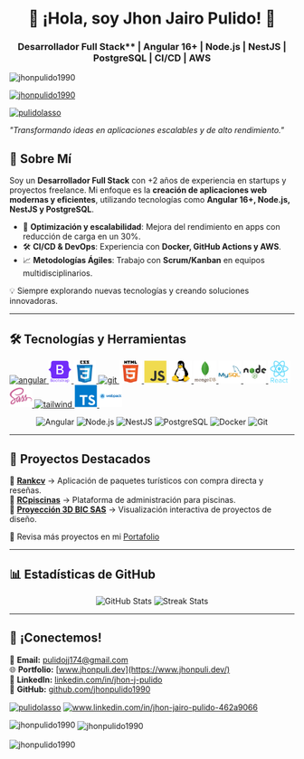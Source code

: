 <h1 align="center">👋 ¡Hola, soy Jhon Jairo Pulido! 🚀</h1>
<h3 align="center">Desarrollador Full Stack** | Angular 16+ | Node.js | NestJS | PostgreSQL | CI/CD | AWS</h3>

<p align="left"> <img src="https://komarev.com/ghpvc/?username=jhonpulido1990&label=Profile%20views&color=0e75b6&style=flat" alt="jhonpulido1990" /> </p>

<p align="left"> <a href="https://github.com/ryo-ma/github-profile-trophy"><img src="https://github-profile-trophy.vercel.app/?username=jhonpulido1990" alt="jhonpulido1990" /></a> </p>

<p align="left"> <a href="https://twitter.com/pulidolasso" target="blank"><img src="https://img.shields.io/twitter/follow/pulidolasso?logo=twitter&style=for-the-badge" alt="pulidolasso" /></a> </p>

_"Transformando ideas en aplicaciones escalables y de alto rendimiento."_

## 🌟 **Sobre Mí**  
Soy un **Desarrollador Full Stack** con +2 años de experiencia en startups y proyectos freelance. Mi enfoque es la **creación de aplicaciones web modernas y eficientes**, utilizando tecnologías como **Angular 16+, Node.js, NestJS y PostgreSQL**.  

- 🚀 **Optimización y escalabilidad**: Mejora del rendimiento en apps con reducción de carga en un 30%.  
- 🛠️ **CI/CD & DevOps**: Experiencia con **Docker, GitHub Actions y AWS**.  
- 📈 **Metodologías Ágiles**: Trabajo con **Scrum/Kanban** en equipos multidisciplinarios.  

💡 Siempre explorando nuevas tecnologías y creando soluciones innovadoras.  

---

## 🛠 **Tecnologías y Herramientas**  
<div align="center">  
<p align="left"> <a href="https://angular.io" target="_blank" rel="noreferrer"> <img src="https://angular.io/assets/images/logos/angular/angular.svg" alt="angular" width="40" height="40"/> </a> <a href="https://getbootstrap.com" target="_blank" rel="noreferrer"> <img src="https://raw.githubusercontent.com/devicons/devicon/master/icons/bootstrap/bootstrap-plain-wordmark.svg" alt="bootstrap" width="40" height="40"/> </a> <a href="https://www.w3schools.com/css/" target="_blank" rel="noreferrer"> <img src="https://raw.githubusercontent.com/devicons/devicon/master/icons/css3/css3-original-wordmark.svg" alt="css3" width="40" height="40"/> </a> <a href="https://git-scm.com/" target="_blank" rel="noreferrer"> <img src="https://www.vectorlogo.zone/logos/git-scm/git-scm-icon.svg" alt="git" width="40" height="40"/> </a> <a href="https://www.w3.org/html/" target="_blank" rel="noreferrer"> <img src="https://raw.githubusercontent.com/devicons/devicon/master/icons/html5/html5-original-wordmark.svg" alt="html5" width="40" height="40"/> </a> <a href="https://developer.mozilla.org/en-US/docs/Web/JavaScript" target="_blank" rel="noreferrer"> <img src="https://raw.githubusercontent.com/devicons/devicon/master/icons/javascript/javascript-original.svg" alt="javascript" width="40" height="40"/> </a> <a href="https://www.linux.org/" target="_blank" rel="noreferrer"> <img src="https://raw.githubusercontent.com/devicons/devicon/master/icons/linux/linux-original.svg" alt="linux" width="40" height="40"/> </a> <a href="https://www.mongodb.com/" target="_blank" rel="noreferrer"> <img src="https://raw.githubusercontent.com/devicons/devicon/master/icons/mongodb/mongodb-original-wordmark.svg" alt="mongodb" width="40" height="40"/> </a> <a href="https://www.mysql.com/" target="_blank" rel="noreferrer"> <img src="https://raw.githubusercontent.com/devicons/devicon/master/icons/mysql/mysql-original-wordmark.svg" alt="mysql" width="40" height="40"/> </a> <a href="https://nodejs.org" target="_blank" rel="noreferrer"> <img src="https://raw.githubusercontent.com/devicons/devicon/master/icons/nodejs/nodejs-original-wordmark.svg" alt="nodejs" width="40" height="40"/> </a> <a href="https://reactjs.org/" target="_blank" rel="noreferrer"> <img src="https://raw.githubusercontent.com/devicons/devicon/master/icons/react/react-original-wordmark.svg" alt="react" width="40" height="40"/> </a> <a href="https://sass-lang.com" target="_blank" rel="noreferrer"> <img src="https://raw.githubusercontent.com/devicons/devicon/master/icons/sass/sass-original.svg" alt="sass" width="40" height="40"/> </a> <a href="https://tailwindcss.com/" target="_blank" rel="noreferrer"> <img src="https://www.vectorlogo.zone/logos/tailwindcss/tailwindcss-icon.svg" alt="tailwind" width="40" height="40"/> </a> <a href="https://www.typescriptlang.org/" target="_blank" rel="noreferrer"> <img src="https://raw.githubusercontent.com/devicons/devicon/master/icons/typescript/typescript-original.svg" alt="typescript" width="40" height="40"/> </a> <a href="https://webpack.js.org" target="_blank" rel="noreferrer"> <img src="https://raw.githubusercontent.com/devicons/devicon/d00d0969292a6569d45b06d3f350f463a0107b0d/icons/webpack/webpack-original-wordmark.svg" alt="webpack" width="40" height="40"/> </a> </p>
<img src="https://cdn.jsdelivr.net/gh/devicons/devicon/icons/angularjs/angularjs-original.svg" alt="Angular" width="50" height="50"/>
<img src="https://cdn.jsdelivr.net/gh/devicons/devicon/icons/nodejs/nodejs-original.svg" alt="Node.js" width="50" height="50"/>
<img src="https://cdn.jsdelivr.net/gh/devicons/devicon/icons/nestjs/nestjs-plain.svg" alt="NestJS" width="50" height="50"/>
<img src="https://cdn.jsdelivr.net/gh/devicons/devicon/icons/postgresql/postgresql-original.svg" alt="PostgreSQL" width="50" height="50"/>
<img src="https://cdn.jsdelivr.net/gh/devicons/devicon/icons/docker/docker-original.svg" alt="Docker" width="50" height="50"/>
<img src="https://cdn.jsdelivr.net/gh/devicons/devicon/icons/git/git-original.svg" alt="Git" width="50" height="50"/>
</div>  

---

## 🚀 **Proyectos Destacados**  
🔹 **[Rankcv](https://www.rankcv.com/es/#home)** → Aplicación de paquetes turísticos con compra directa y reseñas.  
🔹 **[RCpiscinas](https://r-cpiscinas.vercel.app/)** → Plataforma de administración para piscinas.  
🔹 **[Proyección 3D BIC SAS](https://proyeccion3dbic.com/#/)** → Visualización interactiva de proyectos de diseño.  

📌 Revisa más proyectos en mi [Portafolio](https://www.jhonpuli.dev/)  

---

## 📊 **Estadísticas de GitHub**  
<div align="center">
  <img src="https://github-readme-stats.vercel.app/api?username=jhonpulido1990&show_icons=true&theme=radical" alt="GitHub Stats"/>
  <img src="https://github-readme-streak-stats.herokuapp.com/?user=jhonpulido1990&theme=radical" alt="Streak Stats"/>
</div>

---

## 🔗 **¡Conectemos!**  
📩 **Email:** pulidojj174@gmail.com  
🌐 **Portfolio:** [www.jhonpuli.dev](https://www.jhonpuli.dev/)  
🔗 **LinkedIn:** [linkedin.com/in/jhon-j-pulido](https://www.linkedin.com/in/jhon-j-pulido)  
📂 **GitHub:** [github.com/jhonpulido1990](https://github.com/jhonpulido1990) 
<p align="left">
<a href="https://twitter.com/pulidolasso" target="blank"><img align="center" src="https://raw.githubusercontent.com/rahuldkjain/github-profile-readme-generator/master/src/images/icons/Social/twitter.svg" alt="pulidolasso" height="30" width="40" /></a>
<a href="https://www.linkedin.com/in/jhon-j-pulido/" target="blank"><img align="center" src="https://raw.githubusercontent.com/rahuldkjain/github-profile-readme-generator/master/src/images/icons/Social/linked-in-alt.svg" alt="www.linkedin.com/in/jhon-jairo-pulido-462a9066" height="30" width="40" /></a>
</p>

<p><img align="left" src="https://github-readme-stats.vercel.app/api/top-langs?username=jhonpulido1990&show_icons=true&locale=en&layout=compact" alt="jhonpulido1990" /></p>

<p>&nbsp;<img align="center" src="https://github-readme-stats.vercel.app/api?username=jhonpulido1990&show_icons=true&locale=en" alt="jhonpulido1990" /></p>

<p><img align="center" src="https://github-readme-streak-stats.herokuapp.com/?user=jhonpulido1990&" alt="jhonpulido1990" /></p>
